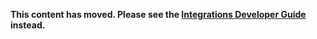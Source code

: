 **This content has moved. Please see the [Integrations Developer Guide](https://www.elastic.co/guide/en/integrations-developer/current/developer-workflow-fleet-UI.html) instead.**